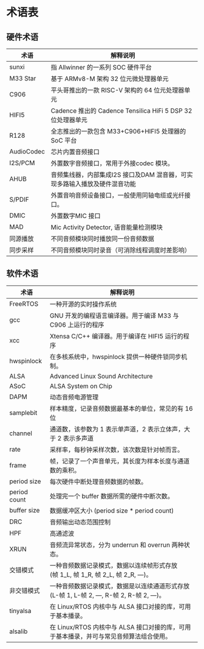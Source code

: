# 术语表

## 硬件术语

| 术语       | 解释说明                                                     |
| ---------- | ------------------------------------------------------------ |
| sunxi      | 指 Allwinner 的一系列 SOC 硬件平台                           |
| M33 Star | 基于 ARMv8-M 架构 32 位元微处理器单元                        |
| C906       | 平头哥推出的一款 RISC-V 架构的 64 位元处理器单元             |
| HIFI5      | Cadence 推出的 Cadence Tensilica HiFi 5 DSP 32 位处理器单元  |
| R128       | 全志推出的一款包含 M33+C906+HIFI5 处理器的 SoC 平台          |
| AudioCodec | 芯片内置音频接口                                             |
| I2S/PCM    | 外置数字音频接口，常用于外接codec 模块。                     |
| AHUB       | 音频集线器，内部集成I2S 接口及DAM 混音器，可实现多路输入播放及硬件混音功能 |
| S/PDIF     | 外置音响音频设备接口，一般使用同轴电缆或光纤接口。           |
| DMIC       | 外置数字MIC 接口                                             |
| MAD        | Mic Activity Detector, 语音能量检测模块                      |
| 同源播放   | 不同音频模块同时播放同一份音频数据                           |
| 同步采样   | 不同音频模块同时录音（可消除线程调度时差影响）               |

## 软件术语

| 术语         | 解释说明                                                     |
| ------------ | ------------------------------------------------------------ |
| FreeRTOS     | 一种开源的实时操作系统                                       |
| gcc          | GNU 开发的编程语言编译器。用于编译 M33 与 C906 上运行的程序  |
| xcc          | Xtensa C/C++ 编译器。用于编译在 HIFI5 运行的程序             |
| hwspinlock   | 在多核系统中，hwspinlock 提供一种硬件锁同步机制。            |
| ALSA         | Advanced Linux Sound Architecture                            |
| ASoC         | ALSA System on Chip                                          |
| DAPM         | 动态音频电源管理                                             |
| samplebit    | 样本精度，记录音频数据最基本的单位，常见的有 16 位           |
| channel      | 通道数，该参数为 1 表示单声道，2 表示立体声，大于 2 表示多声道 |
| rate         | 采样率，每秒钟采样次数，该次数是针对帧而言。                 |
| frame        | 帧，记录了一个声音单元，其长度为样本长度与通道数的乘积。     |
| period size  | 每次硬件中断处理音频数据的帧数。                             |
| period count | 处理完一个 buffer 数据所需的硬件中断次数。                   |
| buffer size  | 数据缓冲区大小 (period size * period count)                  |
| DRC          | 音频输出动态范围控制                                         |
| HPF          | 高通滤波                                                     |
| XRUN         | 音频流异常状态，分为 underrun 和 overrun 两种状态。          |
| 交错模式     | 一种音频数据记录模式，数据以连续帧形式存放<br/>(帧 1_L, 帧 1_R, 帧 2_L, 帧 2_R, —)。 |
| 非交错模式   | 一种音频数据记录模式，数据是以连续通道形式存放<br/>(L-帧 1, L-帧 2, —, R-帧 2, R-帧 2, —)。 |
| tinyalsa     | 在 Linux/RTOS 内核中与 ALSA 接口对接的库，可用于基本播录。   |
| alsalib      | 在 Linux/RTOS 内核中与 ALSA 接口对接的库，可用于基本播录，并可与常见音频算法组合使用。 |

